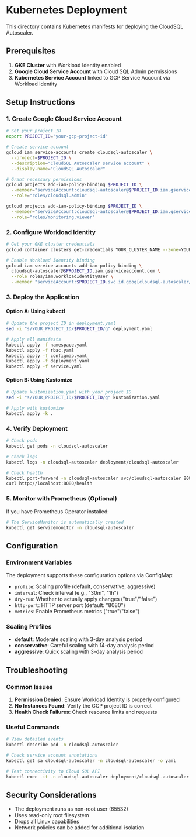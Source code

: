 # Kubernetes Deployment

This directory contains Kubernetes manifests for deploying the CloudSQL Autoscaler.

## Prerequisites

1. **GKE Cluster** with Workload Identity enabled
2. **Google Cloud Service Account** with Cloud SQL Admin permissions
3. **Kubernetes Service Account** linked to GCP Service Account via Workload Identity

## Setup Instructions

### 1. Create Google Cloud Service Account

```bash
# Set your project ID
export PROJECT_ID="your-gcp-project-id"

# Create service account
gcloud iam service-accounts create cloudsql-autoscaler \
  --project=$PROJECT_ID \
  --description="CloudSQL Autoscaler service account" \
  --display-name="CloudSQL Autoscaler"

# Grant necessary permissions
gcloud projects add-iam-policy-binding $PROJECT_ID \
  --member="serviceAccount:cloudsql-autoscaler@$PROJECT_ID.iam.gserviceaccount.com" \
  --role="roles/cloudsql.admin"

gcloud projects add-iam-policy-binding $PROJECT_ID \
  --member="serviceAccount:cloudsql-autoscaler@$PROJECT_ID.iam.gserviceaccount.com" \
  --role="roles/monitoring.viewer"
```

### 2. Configure Workload Identity

```bash
# Get your GKE cluster credentials
gcloud container clusters get-credentials YOUR_CLUSTER_NAME --zone=YOUR_ZONE

# Enable Workload Identity binding
gcloud iam service-accounts add-iam-policy-binding \
  cloudsql-autoscaler@$PROJECT_ID.iam.gserviceaccount.com \
  --role roles/iam.workloadIdentityUser \
  --member "serviceAccount:$PROJECT_ID.svc.id.goog[cloudsql-autoscaler/cloudsql-autoscaler]"
```

### 3. Deploy the Application

#### Option A: Using kubectl

```bash
# Update the project ID in deployment.yaml
sed -i "s/YOUR_PROJECT_ID/$PROJECT_ID/g" deployment.yaml

# Apply all manifests
kubectl apply -f namespace.yaml
kubectl apply -f rbac.yaml
kubectl apply -f configmap.yaml
kubectl apply -f deployment.yaml
kubectl apply -f service.yaml
```

#### Option B: Using Kustomize

```bash
# Update kustomization.yaml with your project ID
sed -i "s/YOUR_PROJECT_ID/$PROJECT_ID/g" kustomization.yaml

# Apply with kustomize
kubectl apply -k .
```

### 4. Verify Deployment

```bash
# Check pods
kubectl get pods -n cloudsql-autoscaler

# Check logs
kubectl logs -n cloudsql-autoscaler deployment/cloudsql-autoscaler

# Check health
kubectl port-forward -n cloudsql-autoscaler svc/cloudsql-autoscaler 8080:8080
curl http://localhost:8080/health
```

### 5. Monitor with Prometheus (Optional)

If you have Prometheus Operator installed:

```bash
# The ServiceMonitor is automatically created
kubectl get servicemonitor -n cloudsql-autoscaler
```

## Configuration

### Environment Variables

The deployment supports these configuration options via ConfigMap:

- `profile`: Scaling profile (default, conservative, aggressive)
- `interval`: Check interval (e.g., "30m", "1h")
- `dry-run`: Whether to actually apply changes ("true"/"false")
- `http-port`: HTTP server port (default: "8080")
- `metrics`: Enable Prometheus metrics ("true"/"false")

### Scaling Profiles

- **default**: Moderate scaling with 3-day analysis period
- **conservative**: Careful scaling with 14-day analysis period
- **aggressive**: Quick scaling with 3-day analysis period

## Troubleshooting

### Common Issues

1. **Permission Denied**: Ensure Workload Identity is properly configured
2. **No Instances Found**: Verify the GCP project ID is correct
3. **Health Check Failures**: Check resource limits and requests

### Useful Commands

```bash
# View detailed events
kubectl describe pod -n cloudsql-autoscaler

# Check service account annotations
kubectl get sa cloudsql-autoscaler -n cloudsql-autoscaler -o yaml

# Test connectivity to Cloud SQL API
kubectl exec -it -n cloudsql-autoscaler deployment/cloudsql-autoscaler -- /bin/sh
```

## Security Considerations

- The deployment runs as non-root user (65532)
- Uses read-only root filesystem
- Drops all Linux capabilities
- Network policies can be added for additional isolation